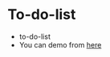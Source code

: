 # To-do-list
- to-do-list
- You can demo from [here](https://mohamedyousef-project-12.netlify.app/)
